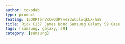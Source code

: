 ```yaml
---
author: tokodab
type: product
featimg: 15OORTbnVcCwQdRYveY3wC5loqkLX-ha8
title: Rick C137 James Bond Samsung Galaxy S9 Case
tags: [samsung, galaxy, s9]
category: [samsung]
---
```

